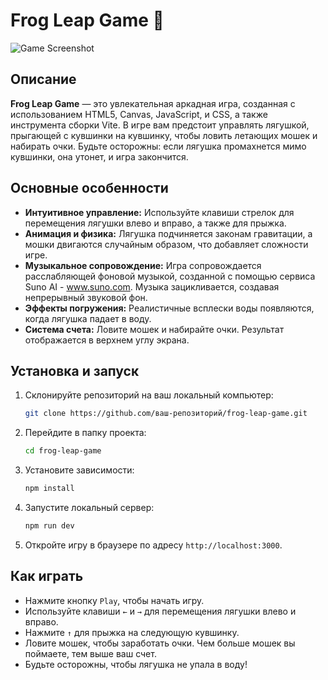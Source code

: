 # Frog Leap Game 🐸

![Game Screenshot](.assets/frog-game-img-Duhv1tL3.jpg) 

## Описание

**Frog Leap Game** — это увлекательная аркадная игра, созданная с использованием HTML5, Canvas, JavaScript, и CSS, а также инструмента сборки Vite. В игре вам предстоит управлять лягушкой, прыгающей с кувшинки на кувшинку, чтобы ловить летающих мошек и набирать очки. Будьте осторожны: если лягушка промахнется мимо кувшинки, она утонет, и игра закончится.

## Основные особенности

- **Интуитивное управление:** Используйте клавиши стрелок для перемещения лягушки влево и вправо, а также для прыжка.
- **Анимация и физика:** Лягушка подчиняется законам гравитации, а мошки двигаются случайным образом, что добавляет сложности игре.
- **Музыкальное сопровождение:** Игра сопровождается расслабляющей фоновой музыкой, созданной с помощью сервиса Suno AI - www.suno.com. Музыка зацикливается, создавая непрерывный звуковой фон.
- **Эффекты погружения:** Реалистичные всплески воды появляются, когда лягушка падает в воду.
- **Система счета:** Ловите мошек и набирайте очки. Результат отображается в верхнем углу экрана.

## Установка и запуск

1. Склонируйте репозиторий на ваш локальный компьютер:
    ```bash
    git clone https://github.com/ваш-репозиторий/frog-leap-game.git
    ```
2. Перейдите в папку проекта:
    ```bash
    cd frog-leap-game
    ```
3. Установите зависимости:
    ```bash
    npm install
    ```
4. Запустите локальный сервер:
    ```bash
    npm run dev
    ```
5. Откройте игру в браузере по адресу `http://localhost:3000`.

## Как играть

- Нажмите кнопку `Play`, чтобы начать игру.
- Используйте клавиши `←` и `→` для перемещения лягушки влево и вправо.
- Нажмите `↑` для прыжка на следующую кувшинку.
- Ловите мошек, чтобы заработать очки. Чем больше мошек вы поймаете, тем выше ваш счет.
- Будьте осторожны, чтобы лягушка не упала в воду!




